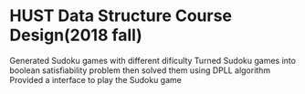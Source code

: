# HUST Data Structure Course Design(2018 fall)
Generated Sudoku games with different dificulty
Turned Sudoku games into boolean satisfiability problem then solved them using DPLL algorithm
Provided a interface to play the Sudoku game
